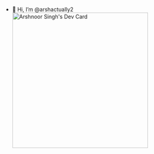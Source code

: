 - 👋 Hi, I’m @arshactually2
<a href="https://app.daily.dev/arshnoorsingh"><img src="https://api.daily.dev/devcards/v2/kzGTsXOmVWKoKrwueRZW5.png?type=default&r=wrx" width="356" alt="Arshnoor Singh's Dev Card"/></a>

<!---
arshactually2/arshactually2 is a ✨ special ✨ repository because its `README.md` (this file) appears on your GitHub profile.
You can click the Preview link to take a look at your changes.
--->
